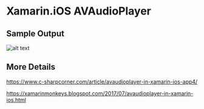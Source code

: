 # Xamarin.iOS AVAudioPlayer

## Sample Output
![alt text](https://www.c-sharpcorner.com/article/avaudioplayer-in-xamarin-ios-app4/Images/image011.png)
## More Details
https://www.c-sharpcorner.com/article/avaudioplayer-in-xamarin-ios-app4/

https://xamarinmonkeys.blogspot.com/2017/07/avaudioplayer-in-xamarin-ios.html
